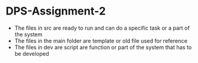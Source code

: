 
# DPS-Assignment-2

- The files in src are ready to run and can do a specific task or a part of the system
- The files in the main folder are template or old file used for reference
- The files in dev are script are function or part of the system that has to be developed   
